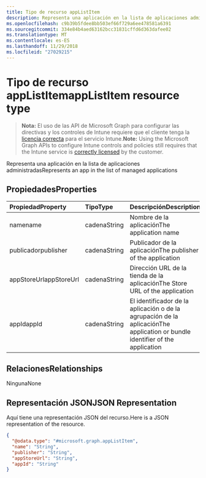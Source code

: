 ```yaml
---
title: Tipo de recurso appListItem
description: Representa una aplicación en la lista de aplicaciones administradas
ms.openlocfilehash: c9b39b5fdee8bb503ef66f729a6ee478581a6391
ms.sourcegitcommit: 334e84b4aed63162bcc31831cffd6d363dafee02
ms.translationtype: MT
ms.contentlocale: es-ES
ms.lasthandoff: 11/29/2018
ms.locfileid: "27029215"
---
```

# <a name="applistitem-resource-type"></a><span data-ttu-id="8bbe5-103">Tipo de recurso appListItem</span><span class="sxs-lookup"><span data-stu-id="8bbe5-103">appListItem resource type</span></span>

> <span data-ttu-id="8bbe5-104">**Nota:** El uso de las API de Microsoft Graph para configurar las directivas y los controles de Intune requiere que el cliente tenga la [licencia correcta](https://go.microsoft.com/fwlink/?linkid=839381) para el servicio Intune.</span><span class="sxs-lookup"><span data-stu-id="8bbe5-104">**Note:** Using the Microsoft Graph APIs to configure Intune controls and policies still requires that the Intune service is [correctly licensed](https://go.microsoft.com/fwlink/?linkid=839381) by the customer.</span></span>

<span data-ttu-id="8bbe5-105">Representa una aplicación en la lista de aplicaciones administradas</span><span class="sxs-lookup"><span data-stu-id="8bbe5-105">Represents an app in the list of managed applications</span></span>
## <a name="properties"></a><span data-ttu-id="8bbe5-106">Propiedades</span><span class="sxs-lookup"><span data-stu-id="8bbe5-106">Properties</span></span>
|<span data-ttu-id="8bbe5-107">Propiedad</span><span class="sxs-lookup"><span data-stu-id="8bbe5-107">Property</span></span>|<span data-ttu-id="8bbe5-108">Tipo</span><span class="sxs-lookup"><span data-stu-id="8bbe5-108">Type</span></span>|<span data-ttu-id="8bbe5-109">Descripción</span><span class="sxs-lookup"><span data-stu-id="8bbe5-109">Description</span></span>|
|:---|:---|:---|
|<span data-ttu-id="8bbe5-110">name</span><span class="sxs-lookup"><span data-stu-id="8bbe5-110">name</span></span>|<span data-ttu-id="8bbe5-111">cadena</span><span class="sxs-lookup"><span data-stu-id="8bbe5-111">String</span></span>|<span data-ttu-id="8bbe5-112">Nombre de la aplicación</span><span class="sxs-lookup"><span data-stu-id="8bbe5-112">The application name</span></span>|
|<span data-ttu-id="8bbe5-113">publicador</span><span class="sxs-lookup"><span data-stu-id="8bbe5-113">publisher</span></span>|<span data-ttu-id="8bbe5-114">cadena</span><span class="sxs-lookup"><span data-stu-id="8bbe5-114">String</span></span>|<span data-ttu-id="8bbe5-115">Publicador de la aplicación</span><span class="sxs-lookup"><span data-stu-id="8bbe5-115">The publisher of the application</span></span>|
|<span data-ttu-id="8bbe5-116">appStoreUrl</span><span class="sxs-lookup"><span data-stu-id="8bbe5-116">appStoreUrl</span></span>|<span data-ttu-id="8bbe5-117">cadena</span><span class="sxs-lookup"><span data-stu-id="8bbe5-117">String</span></span>|<span data-ttu-id="8bbe5-118">Dirección URL de la tienda de la aplicación</span><span class="sxs-lookup"><span data-stu-id="8bbe5-118">The Store URL of the application</span></span>|
|<span data-ttu-id="8bbe5-119">appId</span><span class="sxs-lookup"><span data-stu-id="8bbe5-119">appId</span></span>|<span data-ttu-id="8bbe5-120">cadena</span><span class="sxs-lookup"><span data-stu-id="8bbe5-120">String</span></span>|<span data-ttu-id="8bbe5-121">El identificador de la aplicación o de la agrupación de la aplicación</span><span class="sxs-lookup"><span data-stu-id="8bbe5-121">The application or bundle identifier of the application</span></span>|

## <a name="relationships"></a><span data-ttu-id="8bbe5-122">Relaciones</span><span class="sxs-lookup"><span data-stu-id="8bbe5-122">Relationships</span></span>
<span data-ttu-id="8bbe5-123">Ninguna</span><span class="sxs-lookup"><span data-stu-id="8bbe5-123">None</span></span>
## <a name="json-representation"></a><span data-ttu-id="8bbe5-124">Representación JSON</span><span class="sxs-lookup"><span data-stu-id="8bbe5-124">JSON Representation</span></span>
<span data-ttu-id="8bbe5-125">Aquí tiene una representación JSON del recurso.</span><span class="sxs-lookup"><span data-stu-id="8bbe5-125">Here is a JSON representation of the resource.</span></span>
<!-- {
  "blockType": "resource",
  "@odata.type": "microsoft.graph.appListItem"
}
-->
``` json
{
  "@odata.type": "#microsoft.graph.appListItem",
  "name": "String",
  "publisher": "String",
  "appStoreUrl": "String",
  "appId": "String"
}
```



